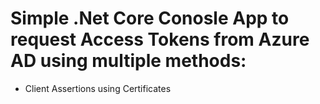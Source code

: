 # Simple .Net Core Conosle App to request Access Tokens from Azure AD using multiple methods:
- Client Assertions using Certificates 
